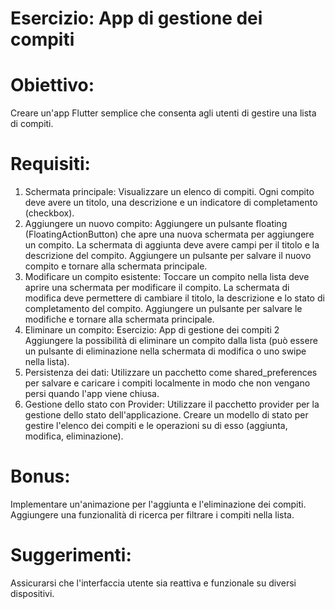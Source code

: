 # Esercizio: App di gestione dei compiti

# Obiettivo:
Creare un'app Flutter semplice che consenta agli utenti di gestire una lista di
compiti.

# Requisiti:
1. Schermata principale:
Visualizzare un elenco di compiti.
Ogni compito deve avere un titolo, una descrizione e un indicatore di
completamento (checkbox).
2. Aggiungere un nuovo compito:
Aggiungere un pulsante floating (FloatingActionButton) che apre una
nuova schermata per aggiungere un compito.
La schermata di aggiunta deve avere campi per il titolo e la descrizione del
compito.
Aggiungere un pulsante per salvare il nuovo compito e tornare alla
schermata principale.
3. Modificare un compito esistente:
Toccare un compito nella lista deve aprire una schermata per modificare il
compito.
La schermata di modifica deve permettere di cambiare il titolo, la
descrizione e lo stato di completamento del compito.
Aggiungere un pulsante per salvare le modifiche e tornare alla schermata
principale.
4. Eliminare un compito:
Esercizio: App di gestione dei compiti 2
Aggiungere la possibilità di eliminare un compito dalla lista (può essere un
pulsante di eliminazione nella schermata di modifica o uno swipe nella
lista).
5. Persistenza dei dati:
Utilizzare un pacchetto come shared_preferences per salvare e caricare i
compiti localmente in modo che non vengano persi quando l'app viene
chiusa.
6. Gestione dello stato con Provider:
Utilizzare il pacchetto provider per la gestione dello stato dell'applicazione.
Creare un modello di stato per gestire l'elenco dei compiti e le operazioni
su di esso (aggiunta, modifica, eliminazione).

# Bonus:
Implementare un'animazione per l'aggiunta e l'eliminazione dei compiti.
Aggiungere una funzionalità di ricerca per filtrare i compiti nella lista.

# Suggerimenti:
Assicurarsi che l'interfaccia utente sia reattiva e funzionale su diversi
dispositivi.
